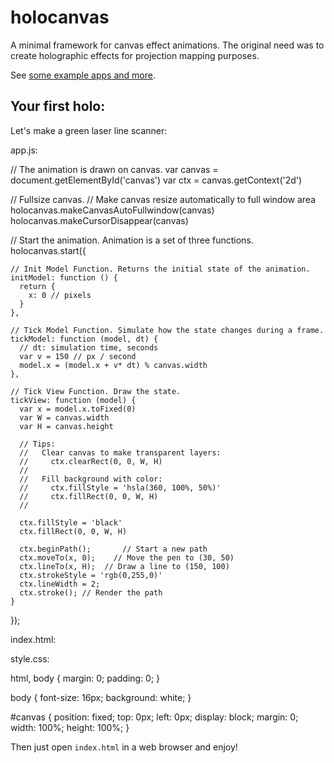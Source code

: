 # holocanvas

A minimal framework for canvas effect animations. The original need was to create holographic effects for projection mapping purposes.

See [some example apps and more](https://axelpale.github.io/holocanvas/).

## Your first holo:

Let's make a green laser line scanner:

app.js:

  // The animation is drawn on canvas.
  var canvas = document.getElementById('canvas')
  var ctx = canvas.getContext('2d')

  // Fullsize canvas.
  // Make canvas resize automatically to full window area
  holocanvas.makeCanvasAutoFullwindow(canvas)
  holocanvas.makeCursorDisappear(canvas)

  // Start the animation. Animation is a set of three functions.
  holocanvas.start({

    // Init Model Function. Returns the initial state of the animation.
    initModel: function () {
      return {
        x: 0 // pixels
      }
    },

    // Tick Model Function. Simulate how the state changes during a frame.
    tickModel: function (model, dt) {
      // dt: simulation time, seconds
      var v = 150 // px / second
      model.x = (model.x + v* dt) % canvas.width
    },

    // Tick View Function. Draw the state.
    tickView: function (model) {
      var x = model.x.toFixed(0)
      var W = canvas.width
      var H = canvas.height

      // Tips:
      //   Clear canvas to make transparent layers:
      //     ctx.clearRect(0, 0, W, H)
      //
      //   Fill background with color:
      //     ctx.fillStyle = 'hsla(360, 100%, 50%)'
      //     ctx.fillRect(0, 0, W, H)
      //

      ctx.fillStyle = 'black'
      ctx.fillRect(0, 0, W, H)

      ctx.beginPath();       // Start a new path
      ctx.moveTo(x, 0);    // Move the pen to (30, 50)
      ctx.lineTo(x, H);  // Draw a line to (150, 100)
      ctx.strokeStyle = 'rgb(0,255,0)'
      ctx.lineWidth = 2;
      ctx.stroke(); // Render the path
    }
  });

index.html:

  <!DOCTYPE html>
  <html lang="en">
  <head>
  	<meta charset="utf-8">
  	<title>Your first holo</title>
    <link rel='shortcut icon' type='image/x-icon' href='favicon.ico'>
  	<link rel="stylesheet" href="style.css">
  	<!--[if IE]>
  		<script src="http://html5shiv.googlecode.com/svn/trunk/html5.js"></script>
  	<![endif]-->
  </head>

  <body>
    <canvas id="canvas"></canvas>
    <script src="../../holocanvas/index.js"></script>
    <script src="app.js"></script>
  </body>
  </html>

style.css:

  html, body {
    margin: 0;
    padding: 0;
  }

  body {
    font-size: 16px;
    background: white;
  }

  #canvas {
    position: fixed;
    top: 0px;
    left: 0px;
    display: block;
    margin: 0;
    width: 100%;
    height: 100%;
  }

Then just open `index.html` in a web browser and enjoy!
